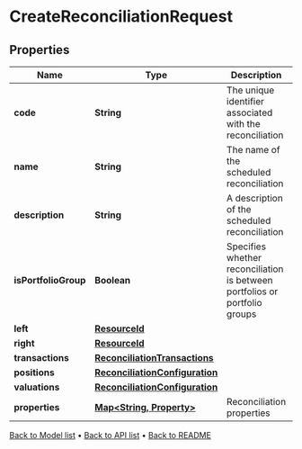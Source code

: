 

# CreateReconciliationRequest


## Properties

| Name | Type | Description | Notes |
|------------ | ------------- | ------------- | -------------|
|**code** | **String** | The unique identifier associated with the reconciliation |  |
|**name** | **String** | The name of the scheduled reconciliation |  [optional] |
|**description** | **String** | A description of the scheduled reconciliation |  [optional] |
|**isPortfolioGroup** | **Boolean** | Specifies whether reconciliation is between portfolios or portfolio groups |  [optional] |
|**left** | [**ResourceId**](ResourceId.md) |  |  [optional] |
|**right** | [**ResourceId**](ResourceId.md) |  |  [optional] |
|**transactions** | [**ReconciliationTransactions**](ReconciliationTransactions.md) |  |  [optional] |
|**positions** | [**ReconciliationConfiguration**](ReconciliationConfiguration.md) |  |  [optional] |
|**valuations** | [**ReconciliationConfiguration**](ReconciliationConfiguration.md) |  |  [optional] |
|**properties** | [**Map&lt;String, Property&gt;**](Property.md) | Reconciliation properties |  [optional] |



[Back to Model list](../README.md#documentation-for-models) &#8226; [Back to API list](../README.md#documentation-for-api-endpoints) &#8226; [Back to README](../README.md)


